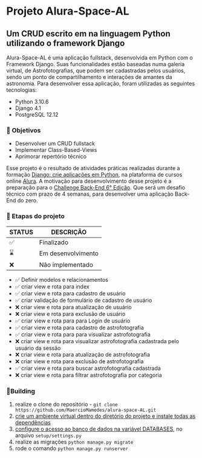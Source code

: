 # Projeto Alura-Space-AL 
## Um CRUD escrito em na linguagem Python utilizando o framework Django

Alura-Space-AL é uma aplicação fullstack, desenvolvida em Python com o Framework Django. Suas funcionalidades estão baseadas
numa galeria virtual, de Astrofotografias, que podem ser cadastradas pelos usuários, sendo um ponto de compartilhamento
e interações de amantes da astronomia. Para desenvolver essa aplicação, foram utilizadas as seguintes tecnologias:

* Python 3.10.6
* Django 4.1
* PostgreSQL 12.12


### :dart: Objetivos

* Desenvolver um CRUD fullstack
* Implementar  Class-Based-Views
* Aprimorar repertório técnico

Esse projeto é o resultado de atividades práticas realizadas durante a formação [Django: crie aplicações em Python](https://cursos.alura.com.br/formacao-django), 
na plataforma de cursos online [Alura](https://www.alura.com.br/). A motivação para desenvolvimento desse projeto é a preparação para o 
[Challenge Back-End 6° Edição](https://www.alura.com.br/challenges/back-end-6?host=https://cursos.alura.com.br). Que será um desafio técnico com prazo de 4 semanas, para desenvolver uma aplicação 
Back-End do zero.

### :bookmark_tabs: Etapas do projeto

| STATUS             | DESCRIÇÃO          |
|--------------------|--------------------|
| :white_check_mark: | Finalizado         |
| :hourglass:        | Em desenvolvimento |
| :x:                | Não implementado   |



* :white_check_mark: Definir modelos e relacionamentos
* :white_check_mark: criar view e rota para index
* :white_check_mark: criar view e rota para cadastro de usuário
* :white_check_mark: criar validação de formulário de cadastro de usuário
* :x: criar view e rota para atualização de usuário
* :x: criar view e rota para exclusão de usuário
* :white_check_mark: criar view e rota para para Login de usuário
* :white_check_mark: criar view e rota para cadastro de astrofotografia
* :white_check_mark: criar view e rota para para visualizar astrofotografia
* :x: criar view e rota para visualizar astrofotografia cadastrada pelo usuário da sessão
* :x: criar view e rota para atualização de astrofotografia
* :x: criar view e rota para exclusão de astrofotografia
* :white_check_mark: criar view e rota para buscar astrofotografia cadastrada
* :x: criar view e rota para filtrar astrofotografia por categoria


### :hammer:Building

1. realize o clone do repositório - `git clone https://github.com/MaercioMamedes/alura-space-AL.git`
2. [crie um ambiente virtual dentro do diretório do projeto e instale todas as dependências](https://www.alura.com.br/artigos/ambientes-virtuais-em-python)
3. [configure o acesso ao banco de dados na variável DATABASES](https://docs.djangoproject.com/en/4.1/ref/settings/#databases), no arquivo `setup/settings.py`
4. realize as migrações `python manage.py migrate`
5. rode o comando `python manage.py runserver`

